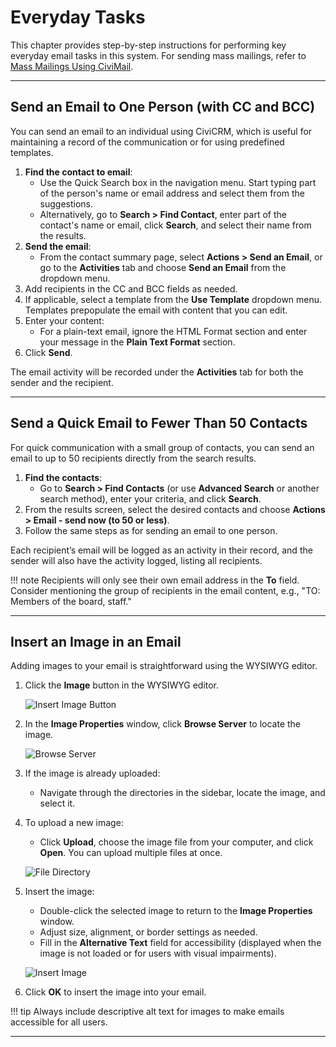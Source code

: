 # Everyday Tasks

This chapter provides step-by-step instructions for performing key everyday email tasks in this system. For sending mass mailings, refer to [Mass Mailings Using CiviMail](mass-mailings-using-civimail.md).

---

## Send an Email to One Person (with CC and BCC)

You can send an email to an individual using CiviCRM, which is useful for maintaining a record of the communication or for using predefined templates.

1. **Find the contact to email**:
   - Use the Quick Search box in the navigation menu. Start typing part of the person's name or email address and select them from the suggestions.
   - Alternatively, go to **Search > Find Contact**, enter part of the contact's name or email, click **Search**, and select their name from the results.
2. **Send the email**:
   - From the contact summary page, select **Actions > Send an Email**, or go to the **Activities** tab and choose **Send an Email** from the dropdown menu.
3. Add recipients in the CC and BCC fields as needed.
4. If applicable, select a template from the **Use Template** dropdown menu. Templates prepopulate the email with content that you can edit.
5. Enter your content:
   - For a plain-text email, ignore the HTML Format section and enter your message in the **Plain Text Format** section.
6. Click **Send**.

The email activity will be recorded under the **Activities** tab for both the sender and the recipient.

---

## Send a Quick Email to Fewer Than 50 Contacts

For quick communication with a small group of contacts, you can send an email to up to 50 recipients directly from the search results.

1. **Find the contacts**:
   - Go to **Search > Find Contacts** (or use **Advanced Search** or another search method), enter your criteria, and click **Search**.
2. From the results screen, select the desired contacts and choose **Actions > Email - send now (to 50 or less)**.
3. Follow the same steps as for sending an email to one person.

Each recipient’s email will be logged as an activity in their record, and the sender will also have the activity logged, listing all recipients.

!!! note
    Recipients will only see their own email address in the **To** field. Consider mentioning the group of recipients in the email content, e.g., "TO: Members of the board, staff."

---

## Insert an Image in an Email

Adding images to your email is straightforward using the WYSIWYG editor.

1. Click the **Image** button in the WYSIWYG editor.

   ![Insert Image Button](../img/Screen_Shot_2015-04-25_at_3.06.40_PM.png)

2. In the **Image Properties** window, click **Browse Server** to locate the image.

   ![Browse Server](../img/civimail_window_to_browse_server_2.png)

3. If the image is already uploaded:
   - Navigate through the directories in the sidebar, locate the image, and select it.
4. To upload a new image:
   - Click **Upload**, choose the image file from your computer, and click **Open**. You can upload multiple files at once.

   ![File Directory](../img/civimail_file_directory_3.png)

5. Insert the image:
   - Double-click the selected image to return to the **Image Properties** window.
   - Adjust size, alignment, or border settings as needed.
   - Fill in the **Alternative Text** field for accessibility (displayed when the image is not loaded or for users with visual impairments).

   ![Insert Image](../img/civimail_Insert_image_6.png)

6. Click **OK** to insert the image into your email.

!!! tip
    Always include descriptive alt text for images to make emails accessible for all users.

---
